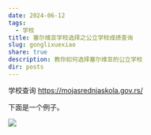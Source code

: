 ```yaml
---
date: 2024-06-12
tags:
  - 学校
title: 塞尔维亚学校选择之公立学校成绩查询
slug: gonglixuexiao
share: true
description: 教你如何选择塞尔维亚的公立学校
dir: posts
---
```


学校查询
https://mojasrednjaskola.gov.rs/

下面是一个例子。

![](https://cdn.jsdelivr.net/gh/feifei8333/image@main/70/2310202406121503462.jpg)